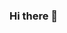 ### Hi there 👋

<!--
**jeremie-kamto/jeremie-kamto** is a ✨ _special_ ✨ repository because its `README.md` (this file) appears on your GitHub profile.

Here are some ideas to get you started:

- 🔭 I’m currently working on web disign
- 🌱 I’m currently learning how to develope my self (cracking,hacking,web disign ...)
- 👯 I’m looking to collaborate on creation on web site and cracking and hacking.
- 🤔 I’m looking for help with cracking
- 💬 Ask me about all what you want  my Youtube chanel if i can make some thing for you
- 📫 How to reach me: jeremie_kamto@yahoo.com
- 😄 Pronouns: king 
- ⚡ Fun fact: i love my computer than me
-->
